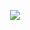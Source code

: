 <p align="center"><a href="https://www.starkingdomstore.com/" target="_blank"><img src="https://cdn.shopify.com/s/files/1/0262/3550/2666/files/Star-Kingdom-Logo---Final-png-trimmed-long_1a6a547a-3d60-427a-8e2f-ffe31d85113f_540x.png?v=1672922369"/></a></p>
